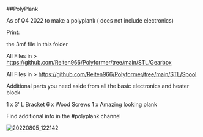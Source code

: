 ##PolyPlank

As of Q4 2022 to make a polyplank ( does not include electronics)

Print:

the 3mf file in this folder

All Files in > https://github.com/Reiten966/Polyformer/tree/main/STL/Gearbox

All Files in > https://github.com/Reiten966/Polyformer/tree/main/STL/Spool



Additional parts you need aside from all the basic electronics and heater block

1 x 3' L Bracket
6 x Wood Screws
1 x Amazing looking plank

Find additional info in the #polyplank channel

![20220805_122142](https://user-images.githubusercontent.com/55605342/195182672-1a0aa769-e1f8-46a0-9d93-1ebd4b1260bf.jpg)
